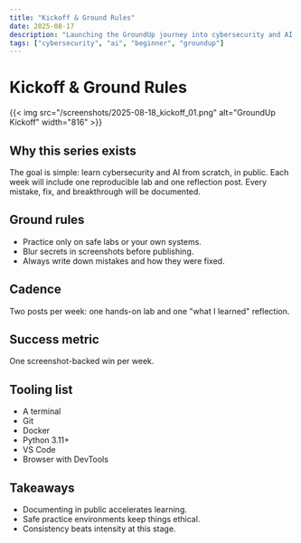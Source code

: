 ```yaml
---
title: "Kickoff & Ground Rules"
date: 2025-08-17
description: "Launching the GroundUp journey into cybersecurity and AI."
tags: ["cybersecurity", "ai", "beginner", "groundup"]
---
```


# Kickoff & Ground Rules

{{< img src="/screenshots/2025-08-18_kickoff_01.png" alt="GroundUp Kickoff" width="816" >}}

## Why this series exists
The goal is simple: learn cybersecurity and AI from scratch, in public. Each week will include one reproducible lab and one reflection post. Every mistake, fix, and breakthrough will be documented.

## Ground rules
- Practice only on safe labs or your own systems.
- Blur secrets in screenshots before publishing.
- Always write down mistakes and how they were fixed.

## Cadence
Two posts per week: one hands-on lab and one "what I learned" reflection.

## Success metric
One screenshot-backed win per week.

## Tooling list
- A terminal
- Git
- Docker
- Python 3.11+
- VS Code
- Browser with DevTools


## Takeaways
- Documenting in public accelerates learning.
- Safe practice environments keep things ethical.
- Consistency beats intensity at this stage.
